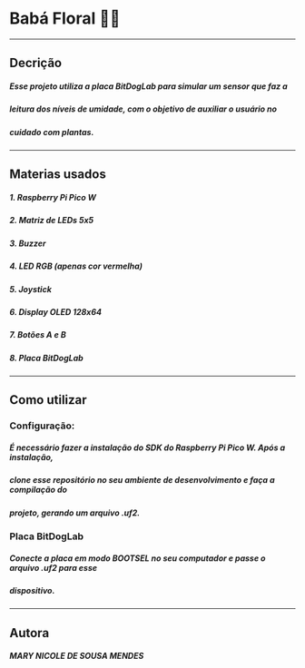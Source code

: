 # Babá Floral :herb::rotating_light:
---

## Decrição 
##### Esse projeto utiliza a placa BitDogLab para simular um sensor que faz a 
##### leitura dos níveis de umidade, com o objetivo de auxiliar o usuário no
##### cuidado com plantas. 
---

## Materias usados
##### 1. Raspberry Pi Pico W
##### 2. Matriz de LEDs 5x5
##### 3. Buzzer
##### 4. LED RGB (apenas cor vermelha)
##### 5. Joystick
##### 6. Display OLED 128x64
##### 7. Botões A e B
##### 8. Placa BitDogLab
---

## Como utilizar
### Configuração:
##### É necessário fazer a instalação do SDK do Raspberry Pi Pico W. Após a instalação,
##### clone esse repositório no seu ambiente de desenvolvimento e faça a compilação do
##### projeto, gerando um arquivo .uf2.

### Placa BitDogLab
##### Conecte a placa em modo BOOTSEL no seu computador e passe o arquivo .uf2 para esse
##### dispositivo.
---

## Autora
##### MARY NICOLE DE SOUSA MENDES
